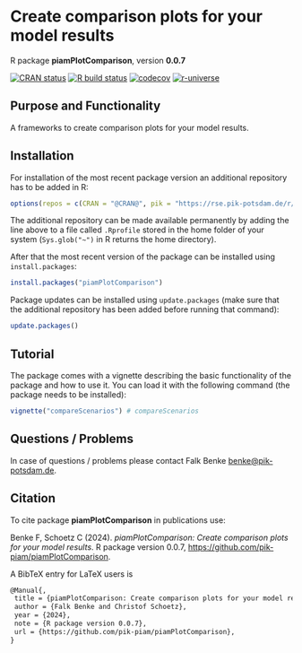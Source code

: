# Create comparison plots for your model results

R package **piamPlotComparison**, version **0.0.7**

[![CRAN status](https://www.r-pkg.org/badges/version/piamPlotComparison)](https://cran.r-project.org/package=piamPlotComparison)  [![R build status](https://github.com/pik-piam/piamPlotComparison/workflows/check/badge.svg)](https://github.com/pik-piam/piamPlotComparison/actions) [![codecov](https://codecov.io/gh/pik-piam/piamPlotComparison/branch/master/graph/badge.svg)](https://app.codecov.io/gh/pik-piam/piamPlotComparison) [![r-universe](https://pik-piam.r-universe.dev/badges/piamPlotComparison)](https://pik-piam.r-universe.dev/builds)

## Purpose and Functionality

A frameworks to create comparison plots for your model results.


## Installation

For installation of the most recent package version an additional repository has to be added in R:

```r
options(repos = c(CRAN = "@CRAN@", pik = "https://rse.pik-potsdam.de/r/packages"))
```
The additional repository can be made available permanently by adding the line above to a file called `.Rprofile` stored in the home folder of your system (`Sys.glob("~")` in R returns the home directory).

After that the most recent version of the package can be installed using `install.packages`:

```r 
install.packages("piamPlotComparison")
```

Package updates can be installed using `update.packages` (make sure that the additional repository has been added before running that command):

```r 
update.packages()
```

## Tutorial

The package comes with a vignette describing the basic functionality of the package and how to use it. You can load it with the following command (the package needs to be installed):

```r
vignette("compareScenarios") # compareScenarios
```

## Questions / Problems

In case of questions / problems please contact Falk Benke <benke@pik-potsdam.de>.

## Citation

To cite package **piamPlotComparison** in publications use:

Benke F, Schoetz C (2024). _piamPlotComparison: Create comparison plots for your model results_. R package version 0.0.7, <https://github.com/pik-piam/piamPlotComparison>.

A BibTeX entry for LaTeX users is

 ```latex
@Manual{,
  title = {piamPlotComparison: Create comparison plots for your model results},
  author = {Falk Benke and Christof Schoetz},
  year = {2024},
  note = {R package version 0.0.7},
  url = {https://github.com/pik-piam/piamPlotComparison},
}
```
